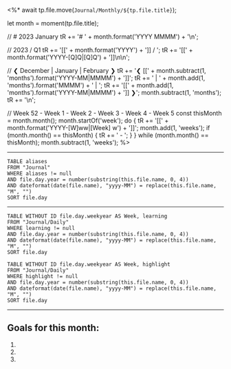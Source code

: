 <%*
await tp.file.move(`Journal/Monthly/${tp.file.title}`);

let month = moment(tp.file.title);

// # 2023 January
tR += '# ' + month.format('YYYY MMMM') + '\n';

// 2023 / Q1
tR += '[[' + month.format('YYYY') + ']] / ';
tR += '[[' + month.format('YYYY-[Q]Q|[Q]Q') + ']]\n\n';

// ❮ December | January | February ❯
tR += '❮ [[' + month.subtract(1, 'months').format('YYYY-MM|MMMM') + ']]';
tR += ' | ' + month.add(1, 'months').format('MMMM') + ' | ';
tR += '[[' + month.add(1, 'months').format('YYYY-MM|MMMM') + ']] ❯';
month.subtract(1, 'months');
tR += '\n';

// Week 52 - Week 1 - Week 2 - Week 3 - Week 4 - Week 5
const thisMonth = month.month();
month.startOf('week');
do {
    tR += '[[' + month.format('YYYY-[W]ww|[Week] w') + ']]';
    month.add(1, 'weeks');
    if (month.month() == thisMonth) {
        tR += ' - ';
    }
} while (month.month() == thisMonth);
month.subtract(1, 'weeks');
%>

---

```dataview
TABLE aliases
FROM "Journal"
WHERE aliases != null
AND file.day.year = number(substring(this.file.name, 0, 4))
AND dateformat(date(file.name), "yyyy-MM") = replace(this.file.name, "M", "")
SORT file.day
```

---

```dataview
TABLE WITHOUT ID file.day.weekyear AS Week, learning
FROM "Journal/Daily"
WHERE learning != null
AND file.day.year = number(substring(this.file.name, 0, 4))
AND dateformat(date(file.name), "yyyy-MM") = replace(this.file.name, "M", "")
SORT file.day
```

```dataview
TABLE WITHOUT ID file.day.weekyear AS Week, highlight
FROM "Journal/Daily"
WHERE highlight != null
AND file.day.year = number(substring(this.file.name, 0, 4))
AND dateformat(date(file.name), "yyyy-MM") = replace(this.file.name, "M", "")
SORT file.day
```

---
## Goals for this month:
1. 
2. 
3. 